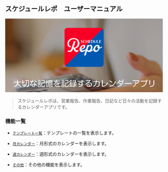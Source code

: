 ## スケジュールレポ　ユーザーマニュアル

<img src="imgs/top.png" width="640px">

>スケジュールレポは、営業報告、作業報告、日記など日々の活動を記録するカレンダーアプリです。

### 機能一覧

- [`テンプレート一覧`](./templates.md)：テンプレートの一覧を表示します。

- [`月カレンダー`](./monthly_calendar.md)：月形式のカレンダーを表示します。

- [`週カレンダー`](./weekly_calendar.md)：週形式のカレンダーを表示します。

- [`その他`](./other.md)：その他の機能を表示します。
